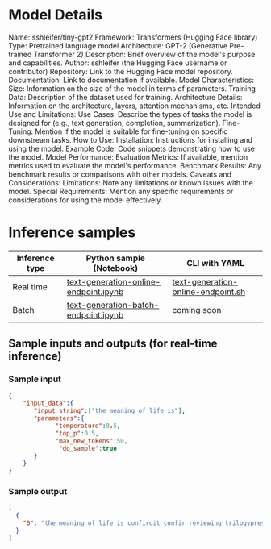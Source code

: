 # **Model Details**

Name: sshleifer/tiny-gpt2
Framework: Transformers (Hugging Face library)
Type: Pretrained language model
Architecture: GPT-2 (Generative Pre-trained Transformer 2)
Description: Brief overview of the model's purpose and capabilities.
Author: sshleifer (the Hugging Face username or contributor)
Repository: Link to the Hugging Face model repository.
Documentation: Link to documentation if available.
Model Characteristics:
Size: Information on the size of the model in terms of parameters.
Training Data: Description of the dataset used for training.
Architecture Details: Information on the architecture, layers, attention mechanisms, etc.
Intended Use and Limitations:
Use Cases: Describe the types of tasks the model is designed for (e.g., text generation, completion, summarization).
Fine-Tuning: Mention if the model is suitable for fine-tuning on specific downstream tasks.
How to Use:
Installation: Instructions for installing and using the model.
Example Code: Code snippets demonstrating how to use the model.
Model Performance:
Evaluation Metrics: If available, mention metrics used to evaluate the model's performance.
Benchmark Results: Any benchmark results or comparisons with other models.
Caveats and Considerations:
Limitations: Note any limitations or known issues with the model.
Special Requirements: Mention any specific requirements or considerations for using the model effectively.

# **Inference samples**

Inference type|Python sample (Notebook)|CLI with YAML
|--|--|--|
Real time|<a href="https://aka.ms/azureml-infer-online-sdk-text-generation-dolly" target="_blank">text-generation-online-endpoint.ipynb</a>|<a href="https://aka.ms/azureml-infer-online-cli-text-generation-dolly" target="_blank">text-generation-online-endpoint.sh</a>
Batch |<a href="https://aka.ms/azureml-infer-batch-sdk-text-generation" target="_blank">text-generation-batch-endpoint.ipynb</a>| coming soon


## **Sample inputs and outputs (for real-time inference)**

### **Sample input**
```json
{
    "input_data":{
       "input_string":["the meaning of life is"],
       "parameters":{
             "temperature":0.5,
             "top_p":0.5,
             "max_new_tokens":50,
              "do_sample":true
       }
    }
}
```

### **Sample output**
```json
[
  {
    "0": "the meaning of life is confirdit confir reviewing trilogypressoho Daniel antibiotic Daniel Jr confir Prob trilogy intermittent Prob stairs Brew conservation antibiotic Habit substpress stairs ESV autonomyoho intermittentditJD reviewing vendors vendors antibioticRocket antibiotic trilogy trilogy Rh reviewing Prob RhJDpress JrJDdit Probdit ESV"
  }
]
```
